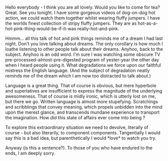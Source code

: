 <!--
.. title: The Deluded Ramblings of a Rather Odd Person
.. slug: the-deluded-ramblings-of-a-rather-odd-person
.. date: 2007-03-23 15:01:44-05:00
.. tags: personal
.. link: 
.. description: 
.. type: text
-->


Hello everybody - I think you are all lovely. Would you like to come for
tea? Great. See you tonight. I have some gorgeous videos of dog-on-dog
hot action, we could watch them together whilst wearing fluffy jumpers.
I have the worlds finest collection of stripy fluffy jumpers. They are
as hot-as-a-hot-pink-thing-would-be-if-it-was really-hot-and-pink.

Hmmm... all this talk of hot and pink things reminds me of a dream I had
last night. Don't you love talking about dreams. The only corollary is
how much I loathe listening to other people talk about their dreams.
Anyhoo, back to the subject. Anyhoo is an odd word. I'm sure I was
watching some obscure TV pre-processed-almost-pre-digested program of
yester-year the other day when I heard people using it. What
degradations we force upon our faithful mistress the English language.
(And the subject of degradation neatly reminds me of the dream which I
am now too distracted to talk about.)

Language is a great thing. That of course is obvious, but mere hyperbole
and superlatives are insufficient to express the magnitude of the
underlying awesomeness. That of course is midly ironic, which is utterly
lost on me, but there we go. Written language is almost more stupefying.
Scratchings and scribblings that convey meaning, which propels unbidden
into the mind upon the merest glance, and transcends mundane experience
to transport the imagination. How did this state of affairs ever come
into being ?

To explore this extraordinary situation we need to devolve, literally of
course - but also literarily, to component components. Tangentially I
would say this is a bad idea, but parenthetically I would \*love\* to
watch you try.

Anyway (is this a sentence?). To those of you who have endured to the
ends, I am deeply sorry.